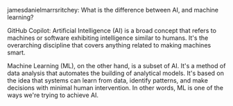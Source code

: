 jamesdanielmarrsritchey: What is the difference between AI, and machine learning?

GitHub Copilot: Artificial Intelligence (AI) is a broad concept that refers to machines or software exhibiting intelligence similar to humans. It's the overarching discipline that covers anything related to making machines smart.

Machine Learning (ML), on the other hand, is a subset of AI. It's a method of data analysis that automates the building of analytical models. It's based on the idea that systems can learn from data, identify patterns, and make decisions with minimal human intervention. In other words, ML is one of the ways we're trying to achieve AI.